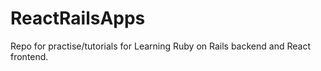 # ReactRailsApps

Repo for practise/tutorials for Learning Ruby on Rails backend and React frontend.
